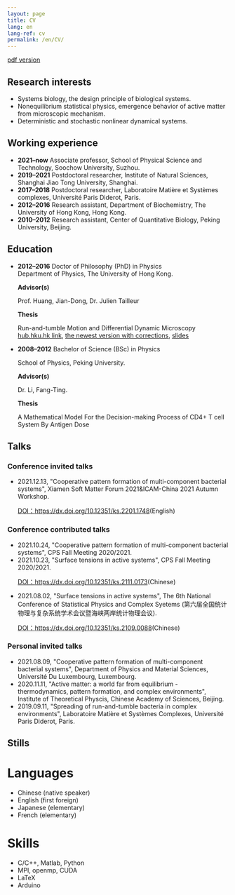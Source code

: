 ```yaml
---
layout: page
title: CV
lang: en
lang-ref: cv
permalink: /en/CV/
---
```


[pdf version]({{site.url}}/assets/CV_ZhaoYongfeng_en.pdf)

<h2>Research interests</h2>

<ul>
<li>Systems biology, the design principle of biological systems.</li>

<li>Nonequilibrium statistical physics, emergence behavior of active matter from microscopic mechanism.</li>

<li>Deterministic and stochastic nonlinear dynamical systems.</li>
</ul>

<h2>Working experience</h2>

<ul>
<li><strong>2021–now</strong> Associate professor, School of Physical Science and Technology, Soochow University, Suzhou.</li>

<li><strong>2019–2021</strong> Postdoctoral researcher, Institute of Natural Sciences, Shanghai Jiao Tong University, Shanghai.</li>

<li><strong>2017–2018</strong> Postdoctoral researcher, Laboratoire Matière et Systèmes complexes, Université Paris Diderot, Paris.</li>

<li><strong>2012–2016</strong> Research assistant, Department of Biochemistry, The University of Hong Kong, Hong Kong.</li>

<li><strong>2010–2012</strong> Research assistant, Center of Quantitative Biology, Peking University, Beijing.</li>
</ul>

<h2>Education</h2>

<ul>
<li><strong>2012–2016</strong> Doctor of Philosophy (PhD) in Physics </li>
Department of Physics, The University of Hong Kong.<br>

<strong>Advisor(s)</strong> <br>

Prof. Huang, Jian-Dong, Dr. Julien Tailleur<br>

<strong>Thesis</strong> <br>

Run-and-tumble Motion and Differential Dynamic Microscopy<br><a href="http://hdl.handle.net/10722/238341">hub.hku.hk link</a>, <a href="{{site.url}}/assets/Thesis_YongfengZhao.pdf">the newest version with corrections</a>, <a href="{{site.url}}/assets/Thesis_Beamer_YongfengZhao.pdf">slides</a>

<li><strong>2008–2012</strong> Bachelor of Science (BSc) in Physics </li>

School of Physics, Peking University.<br>

<strong>Advisor(s)</strong> <br>

Dr. Li, Fang-Ting.<br>

<strong>Thesis</strong> <br>

A Mathematical Model For the Decision-making Process of CD4+ T cell System By Antigen Dose

</ul>

<h2>Talks</h2>
<h3>Conference invited talks</h3>
<ul>
<li>2021.12.13, "Cooperative pattern formation of multi-component bacterial systems", Xiamen Soft Matter Forum 2021&ICAM-China 2021 Autumn Workshop.</li>

<a href="https://www.koushare.com/video/videodetail/21923">DOI：https://dx.doi.org/10.12351/ks.2201.1748</a>(English)
</ul>

<h3>Conference contributed talks</h3>
<ul>
<li>2021.10.24, "Cooperative pattern formation of multi-component bacterial systems", CPS Fall Meeting 2020/2021. </li>
<li>2021.10.23, "Surface tensions in active systems", CPS Fall Meeting 2020/2021. </li>

<a href="https://www.koushare.com/video/videodetail/17269">DOI：https://dx.doi.org/10.12351/ks.2111.0173</a>(Chinese)

<li>2021.08.02, "Surface tensions in active systems", The 6th National Conference of Statistical Physics and Complex Syetems (第六届全国统计物理与复杂系统学术会议暨海峡两岸统计物理会议). </li>

<a href="https://www.koushare.com/video/videodetail/15458">DOI：https://dx.doi.org/10.12351/ks.2109.0088</a>(Chinese)

</ul>

<h3>Personal invited talks</h3>
<ul>
<li>2021.08.09, "Cooperative pattern formation of multi-component bacterial systems", Department of Physics and Material Sciences, Université Du Luxembourg, Luxembourg.</li>
<li>2020.11.11, "Active matter: a world far from equilibrium - thermodynamics, pattern formation, and complex environments", Institute of Theoretical Physcis, Chinese Academy of Sciences, Beijing.</li>
<li>2019.09.11, "Spreading of run-and-tumble bacteria in complex environments", Laboratoire Matière et Systèmes Complexes, Université Paris Diderot, Paris.</li>
</ul>

<h2>Stills</h2>
<h1>Languages</h1>
<ul>
<li>Chinese (native speaker)</li>
<li>English (first foreign)</li>
<li>Japanese (elementary)</li>
<li>French (elementary)</li>
</ul>
<h1>Skills</h1>
<ul>
<li>C/C++, Matlab, Python</li>
<li>MPI, openmp, CUDA</li>
<li>LaTeX</li>
<li>Arduino</li>
</ul>
